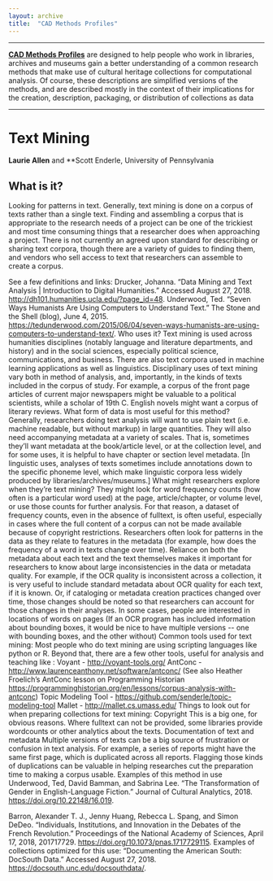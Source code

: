 ```yaml
---
layout: archive
title:  "CAD Methods Profiles"
---
```

---

[**CAD Methods Profiles**](https://collectionsasdata.github.io/methodsprofiles/) are designed to help people who work in libraries, archives and museums gain a better understanding of a common research methods that make use of cultural heritage collections for computational analysis. Of course, these descriptions are simplified versions of the methods, and are described mostly in the context of their implications for the creation, description, packaging, or distribution of collections as data

---

# Text Mining

**Laurie Allen** and **Scott Enderle, University of Pennsylvania 

## What is it?
Looking for patterns in text. Generally, text mining is done on a corpus of texts rather than a single text. Finding and assembling a corpus that is appropriate to the research needs of a project can be one of the trickiest and most time consuming things that a researcher does when approaching a project. There is not currently an agreed upon standard for describing or sharing text corpora, though there are a variety of guides to finding them, and vendors who sell access to text that researchers can assemble to create a corpus.

See a few definitions and links:
Drucker, Johanna. “Data Mining and Text Analysis | Introduction to Digital Humanities.” Accessed August 27, 2018. http://dh101.humanities.ucla.edu/?page_id=48.
Underwood, Ted. “Seven Ways Humanists Are Using Computers to Understand Text.” The Stone and the Shell (blog), June 4, 2015. https://tedunderwood.com/2015/06/04/seven-ways-humanists-are-using-computers-to-understand-text/.
Who uses it?
Text mining is used across humanities disciplines (notably language and literature departments, and history) and in the social sciences, especially political science, communications, and business. There are also text corpora used in machine learning applications as well as linguistics. Disciplinary uses of text mining vary both in method of analysis, and, importantly, in the kinds of texts included in the corpus of study. For example, a corpus of the front page articles of current major newspapers might be valuable to a political scientists, while a scholar of 19th C. English novels might want a corpus of literary reviews.
What form of data is most useful for this method?
Generally, researchers doing text analysis will want to use plain text (i.e. machine readable, but without markup) in large quantities. They will also need accompanying metadata at a variety of scales. That is, sometimes they’ll want metadata at the book/article level, or at the collection level, and for some uses, it is helpful to have chapter or section level metadata. [In linguistic uses, analyses of texts sometimes include annotations down to the specific phoneme level, which make linguistic corpora less widely produced by libraries/archives/museums.]
What might researchers explore when they’re text mining?
They might look for word frequency counts (how often is a particular word used) at the page, article/chapter, or volume level, or use those counts for further analysis. For that reason, a dataset of frequency counts, even in the absence of fulltext, is often useful, especially in cases where the full content of a corpus can not be made available because of copyright restrictions.
Researchers often look for patterns in the data as they relate to features in the metadata (for example, how does the frequency of a word in texts change over time). Reliance on both the metadata about each text and the text themselves makes it important for researchers to know about large inconsistencies in the data or metadata quality. For example, if the OCR quality is inconsistent across a collection, it is very useful to include standard metadata about OCR quality for each text, if it is known. Or, if cataloging or metadata creation practices changed over time, those changes should be noted so that researchers can account for those changes in their analyses.
In some cases, people are interested in locations of words on pages (If an OCR program has included information about bounding boxes, it would be nice to have multiple versions -- one with bounding boxes, and the other without) 
Common tools used for text mining:
Most people who do text mining are using scripting languages like python or R.
Beyond that, there are a few other tools, useful for analysis and teaching like :
Voyant - http://voyant-tools.org/
AntConc - http://www.laurenceanthony.net/software/antconc/ (See also Heather Froelich’s AntConc lesson on Programming Historian https://programminghistorian.org/en/lessons/corpus-analysis-with-antconc)
Topic Modeling Tool - https://github.com/senderle/topic-modeling-tool
Mallet - http://mallet.cs.umass.edu/
Things to look out for when preparing collections for text mining:
Copyright This is a big one, for obvious reasons. Where fulltext can not be provided, some libraries provide wordcounts or other analytics about the texts.
Documentation of text and metadata
Multiple versions of texts can be a big source of frustration or confusion in text analysis. For example, a series of reports might have the same first page, which is duplicated across all reports. Flagging those kinds of duplications can be valuable in helping researches cut the preparation time to making a corpus usable.
Examples of this method in use
Underwood, Ted, David Bamman, and Sabrina Lee. “The Transformation of Gender in English-Language Fiction.” Journal of Cultural Analytics, 2018. https://doi.org/10.22148/16.019.
 
Barron, Alexander T. J., Jenny Huang, Rebecca L. Spang, and Simon DeDeo. “Individuals, Institutions, and Innovation in the Debates of the French Revolution.” Proceedings of the National Academy of Sciences, April 17, 2018, 201717729. https://doi.org/10.1073/pnas.1717729115.
Examples of collections optimized for this use:
“Documenting the American South: DocSouth Data.” Accessed August 27, 2018. https://docsouth.unc.edu/docsouthdata/.


